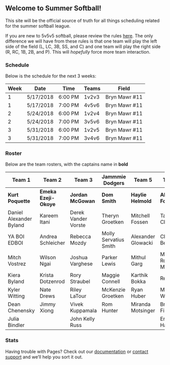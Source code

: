 ## Welcome to Summer Softball!

This site will be the official source of truth for all things scheduling related for the summer softball league. 

If you are new to 5v5v5 softball, please review the rules [here](https://static.spokanecity.org/documents/recreation/sports/tournaments/2017/softball-5v5v5-rules-2017.pdf). The only difference we will have from these rules is that one team will play the left side of the field (L, LC, 3B, SS, and C) and one team will play the right side (R, RC, 1B, 2B, and P). This will *hopefully* force more team interaction. 

### Schedule

Below is the schedule for the next 3 weeks:

|Week|Date|Time|Teams|Field|
|---|---|---|---|---|
|1|5/17/2018|6:00 PM|1v2v3|Bryn Mawr #11|
|1|5/17/2018|7:00 PM|4v5v6|Bryn Mawr #11|
|2|5/24/2018|6:00 PM|1v2v4|Bryn Mawr #11|
|2|5/24/2018|7:00 PM|3v5v6|Bryn Mawr #11|
|3|5/31/2018|6:00 PM|1v2v5|Bryn Mawr #11|
|3|5/31/2018|7:00 PM|3v4v6|Bryn Mawr #11|

### Roster

Below are the team rosters, with the captains name in **bold**

|Team 1|Team 2|Team 3|Jammmie Dodgers|Team 5|Team 6|
|---|---|---|---|---|---|
|**Kurt Poquette**|**Emeka Ezeji-Okoye**|**Jordan McGowan**|**Dom Smith**|**Haylie Helmold**|**Alex Foster**|
|Daniel Alexander Byland|Kareem Itani|Derek Vander Vorste|Theryn Groetken|Mitchell Fossen|Tarah Cleveland|
|YA BOI EDBOI|Andrea Schleicher|Rebecca Mozdy|Molly Servatius Smith|Alexander Glowacki|Clay Beyers|
|Mitch Vostrez|Wilson Ngai|Joshua Varghese|Parker Lewis|Mithul Garg|Matthew Romero Moore|
|Kiera Byland|Krista Dotzenrod|Rory Straubel|Maggie Connell|Karthik Bokka|Rex Raetz|
|Kyler Witting|Nate Drews|Riley LaTour|McKenzie Groetken|Ryan Huber|Mike Wold|
|Dean Chenensky|Jimmy Xiong|Vivek Kuppamala|Rom Hunter|Miranda Motsinger|Brady Fish|
|Julia Bindler| |John Kelly Russ| | |Erin Hanson|

### Stats

Having trouble with Pages? Check out our [documentation](https://help.github.com/categories/github-pages-basics/) or [contact support](https://github.com/contact) and we’ll help you sort it out.

